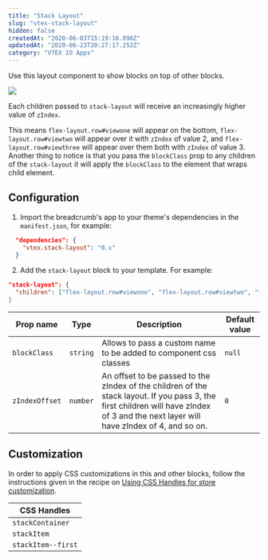 ```yaml
---
title: "Stack Layout"
slug: "vtex-stack-layout"
hidden: false
createdAt: "2020-06-03T15:19:16.096Z"
updatedAt: "2020-06-23T20:27:17.252Z"
category: "VTEX IO Apps"
---
```


Use this layout component to show blocks on top of other blocks.

![](https://raw.githubusercontent.com/vtexdocs/dev-portal-content/main/images/vtex-stack-layout-0.png)

Each children passed to `stack-layout` will receive an increasingly higher value of `zIndex`.

This means `flex-layout.row#viewone` will appear on the bottom, `flex-layout.row#viewtwo` will appear over it with `zIndex` of value 2, and `flex-layout.row#viewthree` will appear over them both with `zIndex` of value 3. Another thing to notice is that you pass the `blockClass` prop to any children of the `stack-layout` it will apply the `blockClass` to the element that wraps child element.

## Configuration

1. Import the breadcrumb's app to your theme's dependencies in the `manifest.json`, for example:

```json
  "dependencies": {
    "vtex.stack-layout": "0.x"
  }
```

2. Add the `stack-layout` block to your template. For example:

```json
"stack-layout": {
  "children": ["flex-layout.row#viewone", "flex-layout.row#viewtwo", "flex-layout.row#viewthree]
}
```

| Prop name      | Type     | Description                                                                                                                                                                            | Default value |
| -------------- | -------- | -------------------------------------------------------------------------------------------------------------------------------------------------------------------------------------- | ------------- |
| `blockClass`   | `string` | Allows to pass a custom name to be added to component css classes                                                                                                                      | `null`        |
| `zIndexOffset` | `number` | An offset to be passed to the zIndex of the children of the stack layout. If you pass 3, the first children will have zIndex of 3 and the next layer will have zIndex of 4, and so on. | `0`           |

## Customization

In order to apply CSS customizations in this and other blocks, follow the instructions given in the recipe on [Using CSS Handles for store customization](https://developers.vtex.com/docs/guides/vtex-io-documentation-using-css-handles-for-store-customization).

| CSS Handles        |
| ------------------ |
| `stackContainer`   |
| `stackItem`        |
| `stackItem--first` |
